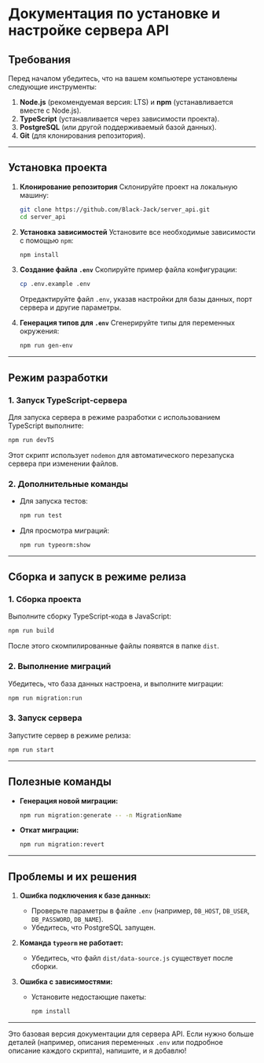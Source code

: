 # **Документация по установке и настройке сервера API**

## **Требования**

Перед началом убедитесь, что на вашем компьютере установлены следующие инструменты:

1. **Node.js** (рекомендуемая версия: LTS) и **npm** (устанавливается вместе с Node.js).
2. **TypeScript** (устанавливается через зависимости проекта).
3. **PostgreSQL** (или другой поддерживаемый базой данных).
4. **Git** (для клонирования репозитория).

---

## **Установка проекта**

1. **Клонирование репозитория** Склонируйте проект на локальную машину:
   
   ```bash
   git clone https://github.com/Black-Jack/server_api.git
   cd server_api
   ```

2. **Установка зависимостей** Установите все необходимые зависимости с помощью `npm`:
   
   ```bash
   npm install
   ```

3. **Создание файла `.env`** Скопируйте пример файла конфигурации:
   
   ```bash
   cp .env.example .env
   ```
   
   Отредактируйте файл `.env`, указав настройки для базы данных, порт сервера и другие параметры.

4. **Генерация типов для `.env`** Сгенерируйте типы для переменных окружения:
   
   ```bash
   npm run gen-env
   ```

---

## **Режим разработки**

### 1. **Запуск TypeScript-сервера**

Для запуска сервера в режиме разработки с использованием TypeScript выполните:

```bash
npm run devTS
```

Этот скрипт использует `nodemon` для автоматического перезапуска сервера при изменении файлов.

### 2. **Дополнительные команды**

- Для запуска тестов:
  
  ```bash
  npm run test
  ```

- Для просмотра миграций:
  
  ```bash
  npm run typeorm:show
  ```

---

## **Сборка и запуск в режиме релиза**

### 1. **Сборка проекта**

Выполните сборку TypeScript-кода в JavaScript:

```bash
npm run build
```

После этого скомпилированные файлы появятся в папке `dist`.

### 2. **Выполнение миграций**

Убедитесь, что база данных настроена, и выполните миграции:

```bash
npm run migration:run
```

### 3. **Запуск сервера**

Запустите сервер в режиме релиза:

```bash
npm run start
```

---

## **Полезные команды**

- **Генерация новой миграции:**
  
  ```bash
  npm run migration:generate -- -n MigrationName
  ```

- **Откат миграции:**
  
  ```bash
  npm run migration:revert
  ```

---

## **Проблемы и их решения**

1. **Ошибка подключения к базе данных:**
   
   - Проверьте параметры в файле `.env` (например, `DB_HOST`, `DB_USER`, `DB_PASSWORD`, `DB_NAME`).
   - Убедитесь, что PostgreSQL запущен.

2. **Команда `typeorm` не работает:**
   
   - Убедитесь, что файл `dist/data-source.js` существует после сборки.

3. **Ошибка с зависимостями:**
   
   - Установите недостающие пакеты:
     
     ```bash
     npm install
     ```

---

Это базовая версия документации для сервера API. Если нужно больше деталей (например, описания переменных `.env` или подробное описание каждого скрипта), напишите, и я добавлю!

